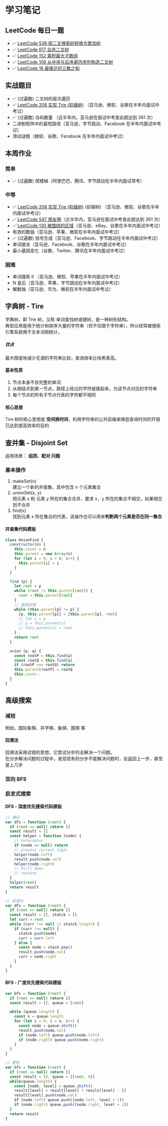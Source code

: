 # 学习笔记

## LeetCode 每日一题
* ✅  [LeetCode 538 把二叉搜索树转换为累加树](./Day1/README.md#1)
* ✅  [LeetCode 617 合并二叉树](./Day3/README.md#1)
* ✅  [LeetCode 152 乘积最大子数组](./Day4/README.md#2)
* ✅  [LeetCode 106 从中序与后序遍历序列构造二叉树](./Day5/README.md#1)
* ✅  [LeetCode 16 最接近的三数之和](./Day6/README.md#1)


## 实战题目
* ✅  (过遍数) 二叉树的层次遍历
* ✅  [LeetCode 208 实现 Trie (前缀树)](./Day2/README.md#1) （亚马逊、微软、谷歌在半年内面试中考过）
* ✅  (过遍数) 岛屿数量 （近半年内，亚马逊在面试中考查此题达到 361 次）
* 二进制矩阵中的最短路径（亚马逊、字节跳动、Facebook 在半年内面试中考过）
* 滑动谜题（微软、谷歌、Facebook 在半年内面试中考过）

## 本周作业
### 简单
* ✅  (过遍数) 爬楼梯（阿里巴巴、腾讯、字节跳动在半年内面试常考）
### 中等
* ✅  [LeetCode 208 实现 Trie (前缀树)](./Day2/README.md#1) (前缀树) （亚马逊、微软、谷歌在半年内面试中考过）
* ✅  [LeetCode 547 朋友圈](./Day4/README.md#1)（近半年内，亚马逊在面试中考查此题达到 361 次）
* ✅  [LeetCode 130 被围绕的区域](./Day3/README.md#2)（亚马逊、eBay、谷歌在半年内面试中考过）
* 有效的数独（亚马逊、苹果、微软在半年内面试中考过）
* ✅  (过遍数) 括号生成（亚马逊、Facebook、字节跳动在半年内面试中考过）
* 单词接龙（亚马逊、Facebook、谷歌在半年内面试中考过）
* 最小基因变化（谷歌、Twitter、腾讯在半年内面试中考过）
### 困难
* 单词搜索 II （亚马逊、微软、苹果在半年内面试中考过）
* N 皇后（亚马逊、苹果、字节跳动在半年内面试中考过）
* 解数独（亚马逊、华为、微软在半年内面试中考过）

## 字典树 - Tire
字典树，即 Trie 树，又称 单词查找树或键树，是一种树形结构。  
典型应用是用于统计和排序大量的字符串（但不仅限于字符串），所以经常被搜索引擎系统用于文本词频统计。  

##### 优点
最大限度地减少无谓的字符串比较，查询效率比哈希表高。

#### 基本性质
1. 节点本身不存完整的单词
2. 从根结点到某一节点，路径上经过的字符链接起来，为该节点对应的字符串
3. 每个节点的所有子节点代表的字符都不相同

#### 核心思想
Tire 树的核心思想是 **空间换时间**，利用字符串的公共前缀来降低查询时间的开销已达到提高效率的目的 


## 查并集 - Disjoint Set
适用场景： **组团、配对 问题**

### 基本操作
1. makeSet(n)  
    建立一个新的并查集，其中包含 n 个元素集合
2. unionSet(x, y)  
    把元素 x 和 元素 y 所在的集合合并，要求 x，y 所在的集合不相交，如果相交则不合并
3. find(x)  
    找到元素 x 所在集合的代表，该操作也可以用来**判断两个元素是否在同一集合**

#### 并查集代码模板
```javascript
class UnionFind {
  constructor(n) {
    this.count = n
    this.parent = new Array(n)
    for (let i = 0; i < n; i++) {
      this.parent[i] = i
    }
  } 

  find (p) {
    let root = p
    while (root != this.parent[root]) {
      root = this.parent[root]
    }
    // 路径压缩
    while (this.parent[p] != p) {
      [p, this.parent[p]] = [this.parent[p], root]
      // let x = p
      // p = this.parent[x]
      // this.parent[x] = root
    }
    return root
  }

  union (p, q) {
    const rootP = this.find(p)
    const rootQ = this.find(q)
    if (rootP === rootQ) return
    this.parent[rootP] = rootQ
    this.count--
  }
}
```


## 高级搜索
### 减枝
例如，国际象棋、井字棋、象棋、围棋 等
#### 回溯法
回溯法采用试错的思想，它尝试分步的去解决一个问题。  
在分步解决问题的过程中，发现现有的分步不能解决问题时，会返回上一步，甚至是上几步

### 双向 BFS

### 启发式搜索
#### DFS - 深度优先搜索代码模板
```javascript
// 递归
var dfs = function (root) {
  if (root == null) return []
  const result = []
  const helper = function (node) {
    // terminator
    if (node == null) return
    // process current logic
    helper(node.left)
    result.push(node.val)
    helper(node.right)
    // dirll down
    // restore
  }
  helper(root)
  return result
}

// 非递归
var dfs = function (root) {
  if (root == null) return []
  const result = [], statck = []
  let curr = root
  while (curr !== null || statck.length) {
    if (curr !== null) {
      statck.push(node)
      curr = curr.left
    } else {
      const node = stack.pop()
      result.push(node.val)
      curr = node.right
    }
  } 
}
```

#### BFS - 广度优先搜索代码模板
```javascript
var bfs = function (root) {
  if (root == null) return []
  const result = [], queue = [root]

  while (queue.length) {
    const n = queue.length
    for (let i = 0; i < n; i++) {
      const node = queue.shift()
      result.push(node.val)
      if (node.left) queue.push(node.left)
      if (node.right) queue.push(node.right)
    }
  }
}

// 更短
var bfs = function (root) {
  if (root == null) return []
  const result = [], queue = [[root, 0]]
  while(queue.length) {
    const [node, level] = queue.shift()
    result[level] = result[level] ? result[level] : []
    result[level].push(node.val)
    if (node.left) queue.push([node.left, level + 1])
    if (node.right) queue.push([node.right, level + 1])
  }
  return result
}
```